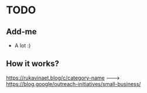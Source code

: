 # TODO
## Add-me
* A lot :)
## How it works?
 https://rukavinaet.blog/c/category-name ---> https://blog.google/outreach-initiatives/small-business/
